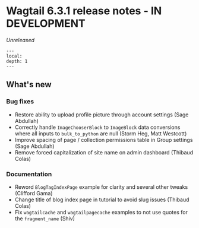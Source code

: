 # Wagtail 6.3.1 release notes - IN DEVELOPMENT

_Unreleased_

```{contents}
---
local:
depth: 1
---
```

## What's new


### Bug fixes

 * Restore ability to upload profile picture through account settings (Sage Abdullah)
 * Correctly handle `ImageChooserBlock` to `ImageBlock` data conversions where all inputs to `bulk_to_python` are null (Storm Heg, Matt Westcott)
 * Improve spacing of page / collection permissions table in Group settings (Sage Abdullah)
 * Remove forced capitalization of site name on admin dashboard (Thibaud Colas)


### Documentation

 * Reword `BlogTagIndexPage` example for clarity and several other tweaks (Clifford Gama)
 * Change title of blog index page in tutorial to avoid slug issues (Thibaud Colas)
 * Fix `wagtailcache` and `wagtailpagecache` examples to not use quotes for the `fragment_name` (Shiv)
